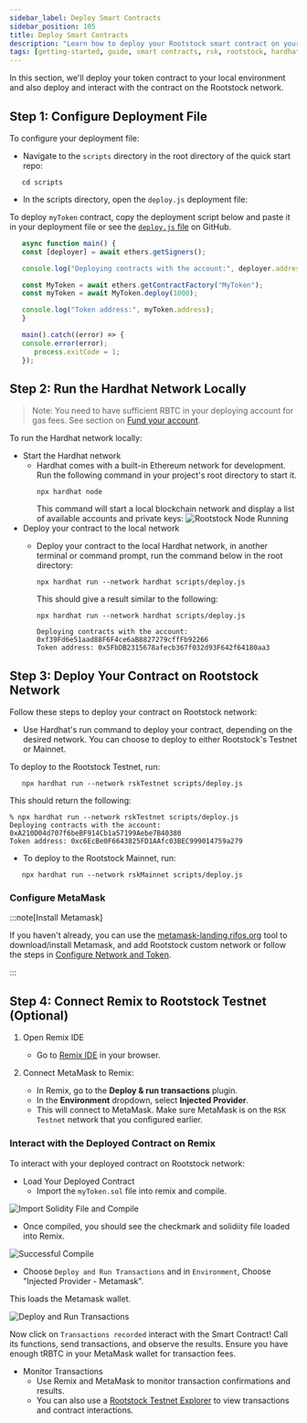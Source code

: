 ```yaml
---
sidebar_label: Deploy Smart Contracts
sidebar_position: 105
title: Deploy Smart Contracts
description: "Learn how to deploy your Rootstock smart contract on your local environment and the Rootstock network."
tags: [getting-started, guide, smart contracts, rsk, rootstock, hardhat, blockchain]
---
```


In this section, we'll deploy your token contract to your local environment and also deploy and interact with the contract on the Rootstock network.

## Step 1: Configure Deployment File

To configure your deployment file:

- Navigate to the `scripts` directory in the root directory of the quick start repo:

```shell
   cd scripts
```

- In the scripts directory, open the `deploy.js` deployment file:
    
To deploy `myToken` contract, copy the deployment script below and paste it in your deployment file or see the [`deploy.js` file](https://raw.githubusercontent.com/rsksmart/rootstock-quick-start-guide/feat/complete/scripts/deploy.js) on GitHub.
      
```js
   async function main() {
   const [deployer] = await ethers.getSigners();

   console.log("Deploying contracts with the account:", deployer.address);

   const MyToken = await ethers.getContractFactory("MyToken");
   const myToken = await MyToken.deploy(1000);

   console.log("Token address:", myToken.address);
   }

   main().catch((error) => {
   console.error(error);
      process.exitCode = 1;
   });
```

## Step 2: Run the Hardhat Network Locally

> Note: You need to have sufficient RBTC in your deploying account for gas fees. See section on [Fund your account](/developers/smart-contracts/hardhat/configure-hardhat-rootstock#step-3-fund-your-accounts).

To run the Hardhat network locally:

- Start the Hardhat network
   - Hardhat comes with a built-in Ethereum network for development. Run the following command in your project's root directory to start it.
      ```shell
      npx hardhat node
      ```
      This command will start a local blockchain network and display a list of available accounts and private keys:
      ![Rootstock Node Running](/img/guides/quickstart/hardhat/run-node.png)
- Deploy your contract to the local network
   - Deploy your contract to the local Hardhat network, in another terminal or command prompt, run the command below in the root directory:
      ```shell
      npx hardhat run --network hardhat scripts/deploy.js
      ```

      This should give a result similar to the following:
      
      ```shell
      npx hardhat run --network hardhat scripts/deploy.js

      Deploying contracts with the account: 0xf39Fd6e51aad88F6F4ce6aB8827279cffFb92266
      Token address: 0x5FbDB2315678afecb367f032d93F642f64180aa3
      ```

## Step 3: Deploy Your Contract on Rootstock Network

Follow these steps to deploy your contract on Rootstock network:

- Use Hardhat's run command to deploy your contract, depending on the desired network. You can choose to deploy to either Rootstock's Testnet or Mainnet.

To deploy to the Rootstock Testnet, run:

```shell
   npx hardhat run --network rskTestnet scripts/deploy.js
```

This should return the following:

```shell
% npx hardhat run --network rskTestnet scripts/deploy.js 
Deploying contracts with the account: 0xA210D04d707f6beBF914Cb1a57199Aebe7B40380
Token address: 0xc6EcBe0F6643825FD1AAfc03BEC999014759a279
```

- To deploy to the Rootstock Mainnet, run:

```shell
   npx hardhat run --network rskMainnet scripts/deploy.js
```

### Configure MetaMask 

:::note[Install Metamask]

If you haven't already, you can use the [metamask-landing.rifos.org](https://metamask-landing.rifos.org/) tool to download/install Metamask, and add Rootstock custom network or follow the steps in [Configure Network and Token](/developers/blockchain-essentials/browser#custom-network-and-token). 

:::

## Step 4: Connect Remix to Rootstock Testnet (Optional)

1. Open Remix IDE

   - Go to [Remix IDE](https://remix.ethereum.org/) in your browser.

2. Connect MetaMask to Remix:

   - In Remix, go to the **Deploy & run transactions** plugin.
   - In the **Environment** dropdown, select **Injected Provider**.
   - This will connect to MetaMask. Make sure MetaMask is on the `RSK Testnet` network that you configured earlier.

### Interact with the Deployed Contract on Remix

To interact with your deployed contract on Rootstock network:

- Load Your Deployed Contract
   - Import the `myToken.sol` file into remix and compile.

![Import Solidity File and Compile](/img/guides/quickstart/hardhat/compile-contract-remix.png)

- Once compiled, you should see the checkmark and solidiity file loaded into Remix. 

![Successful Compile](/img/guides/quickstart/hardhat/successful-compile-remix.png)

- Choose `Deploy and Run Transactions` and in `Environment`, Choose "Injected Provider - Metamask". 

This loads the Metamask wallet.

![Deploy and Run Transactions](/img/guides/quickstart/hardhat/deploy-and-run-tx-remix.png)

Now click on `Transactions recorded` interact with the Smart Contract! Call its functions, send transactions, and observe the results. Ensure you have enough tRBTC in your MetaMask wallet for transaction fees.

- Monitor Transactions
   - Use Remix and MetaMask to monitor transaction confirmations and results.
   - You can also use a [Rootstock Testnet Explorer](https://explorer.testnet.rsk.co/) to view transactions and contract interactions.